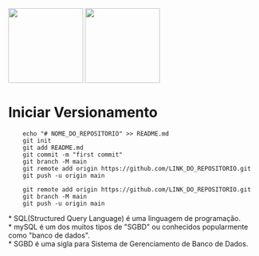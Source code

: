 <div>
    <img src="https://cdn.jsdelivr.net/gh/devicons/devicon@latest/icons/azuresqldatabase/azuresqldatabase-original.svg" width="150" height="150" /> 
    <img src="https://cdn.jsdelivr.net/gh/devicons/devicon@latest/icons/mysql/mysql-original-wordmark.svg" width="150" height="150" /> 
    
</div>


# Iniciar Versionamento
```
    echo "# NOME_DO_REPOSITORIO" >> README.md
    git init
    git add README.md
    git commit -m "first commit"
    git branch -M main
    git remote add origin https://github.com/LINK_DO_REPOSITORIO.git
    git push -u origin main
    
    git remote add origin https://github.com/LINK_DO_REPOSITORIO.git
    git branch -M main                             
    git push -u origin main
```

<div>
    * SQL(Structured Query Language) é uma linguagem de programação. </br>
    * mySQL é um dos muitos tipos de "SGBD" ou conhecidos popularmente como "banco de dados". </br>
    * SGBD é uma sigla para Sistema de Gerenciamento de Banco de Dados. </br>
</div>

